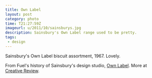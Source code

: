 ```yaml
---
title: Own Label
layout: post
category: photo
time: T21:27:59Z 
imageurl: u/2011/10/sainsburys.jpg
description: Sainsbury's Own Label range used to be pretty.
tags: 
 - design
---
```


Sainsbury's Own Label biscuit assortment, 1967. Lovely.

From Fuel's history of Sainsbury's design studio, [Own Label](http://www.fuel-design.com/index.php?menu=3&pic=287&detail=1). More at [Creative Review](http://www.creativereview.co.uk/cr-blog/2011/august/sainsburys-own-label-book).
